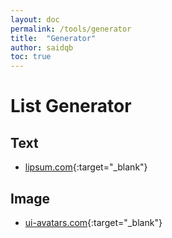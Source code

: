 ```yaml
---
layout: doc
permalink: /tools/generator
title:  "Generator"
author: saidqb
toc: true
---
```



# List Generator

## Text

- [lipsum.com](https://www.lipsum.com/){:target="_blank"}


## Image

- [ui-avatars.com](https://ui-avatars.com/){:target="_blank"}
